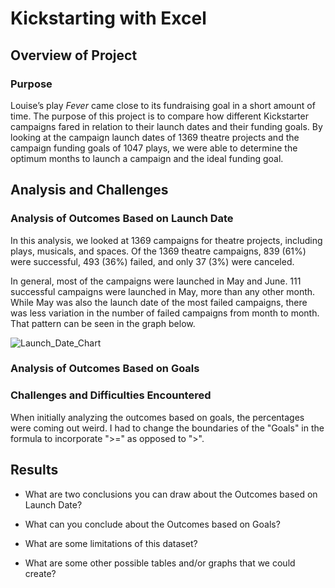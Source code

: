 # Kickstarting with Excel

## Overview of Project

### Purpose
Louise’s play <i>Fever</i> came close to its fundraising goal in a short amount of time. The purpose of this project is to compare how different Kickstarter campaigns fared in relation to their launch dates and their funding goals. By looking at the campaign launch dates of 1369 theatre projects and the campaign funding goals of 1047 plays, we were able to determine the optimum months to launch a campaign and the ideal funding goal.

## Analysis and Challenges

### Analysis of Outcomes Based on Launch Date
In this analysis, we looked at 1369 campaigns for theatre projects, including plays, musicals, and spaces. Of the 1369 theatre campaigns, 839 (61%) were successful, 493 (36%) failed, and only 37 (3%) were canceled.

In general, most of the campaigns were launched in May and June. 111 successful campaigns were launched in May, more than any other month. While May was also the launch date of the most failed campaigns, there was less variation in the number of failed campaigns from month to month. That pattern can be seen in the graph below.

![Launch_Date_Chart](path/to/Launch_Date_Chart.png)

### Analysis of Outcomes Based on Goals

### Challenges and Difficulties Encountered
When initially analyzing the outcomes based on goals, the percentages were coming out weird. I had to change the boundaries of the "Goals" in the formula to incorporate ">=" as opposed to ">".

## Results

- What are two conclusions you can draw about the Outcomes based on Launch Date?

- What can you conclude about the Outcomes based on Goals?

- What are some limitations of this dataset?

- What are some other possible tables and/or graphs that we could create?

